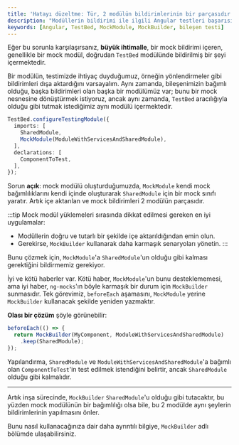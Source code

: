 ```yaml
---
title: 'Hatayı düzeltme: Tür, 2 modülün bildirimlerinin bir parçasıdır'
description: "Modüllerin bildirimi ile ilgili Angular testleri başarısız olduğunda bir çözüm. Bu kılavuz, mock modülleri ve TestBed yapılandırmaları ile ilgili yaygın sorunları ele alır ve çözümler sunar."
keywords: [Angular, TestBed, MockModule, MockBuilder, bileşen testi]
---
```


Eğer bu sorunla karşılaşırsanız, **büyük ihtimalle**, bir mock bildirimi içeren, genellikle bir mock modül, doğrudan `TestBed` modülünde bildirilmiş bir şeyi içermektedir.

Bir modülün, testimizde ihtiyaç duyduğumuz, örneğin yönlendirmeler gibi bildirimleri dışa aktardığını varsayalım. Aynı zamanda, bileşenimizin bağımlı olduğu, başka bildirimleri olan başka bir modülümüz var; bunu bir mock nesnesine dönüştürmek istiyoruz, ancak aynı zamanda, `TestBed` aracılığıyla olduğu gibi tutmak istediğimiz aynı modülü içermektedir.

```ts
TestBed.configureTestingModule({
  imports: [
    SharedModule,
    MockModule(ModuleWithServicesAndSharedModule),
  ],
  declarations: [
    ComponentToTest,
  ],
});
```

Sorun **açık**: mock modülü oluşturduğumuzda, `MockModule` kendi mock bağımlılıklarını kendi içinde oluşturarak `SharedModule` için bir mock sınıfı yaratır. Artık içe aktarılan ve mock bildirimleri 2 modülün parçasıdır.

:::tip 
Mock modül yüklemeleri sırasında dikkat edilmesi gereken en iyi uygulamalar: 
- Modüllerin doğru ve tutarlı bir şekilde içe aktarıldığından emin olun.
- Gerekirse, `MockBuilder` kullanarak daha karmaşık senaryoları yönetin.
:::

Bunu çözmek için, `MockModule`'a `SharedModule`'un olduğu gibi kalması gerektiğini bildirmemiz gerekiyor.

İyi ve kötü haberler var. Kötü haber, `MockModule`'un bunu desteklememesi, ama iyi haber, `ng-mocks`'ın böyle karmaşık bir durum için `MockBuilder` sunmasıdır. Tek görevimiz, `beforeEach` aşamasını, `MockModule` yerine `MockBuilder` kullanacak şekilde yeniden yazmaktır.

**Olası bir çözüm** şöyle görünebilir:

```ts
beforeEach(() => {
  return MockBuilder(MyComponent, ModuleWithServicesAndSharedModule)
    .keep(SharedModule);
});
```

Yapılandırma, `SharedModule` ve `ModuleWithServicesAndSharedModule`'a bağımlı olan `ComponentToTest`'in test edilmek istendiğini belirtir, ancak `SharedModule` olduğu gibi kalmalıdır.

--- 

Artık inşa sürecinde, `MockBuilder` `SharedModule`'u olduğu gibi tutacaktır, bu yüzden mock modülünün bir bağımlılığı olsa bile, bu 2 modülde aynı şeylerin bildirimlerinin yapılmasını önler.

Bunu nasıl kullanacağınıza dair daha ayrıntılı bilgiye, `MockBuilder` adlı bölümde ulaşabilirsiniz.